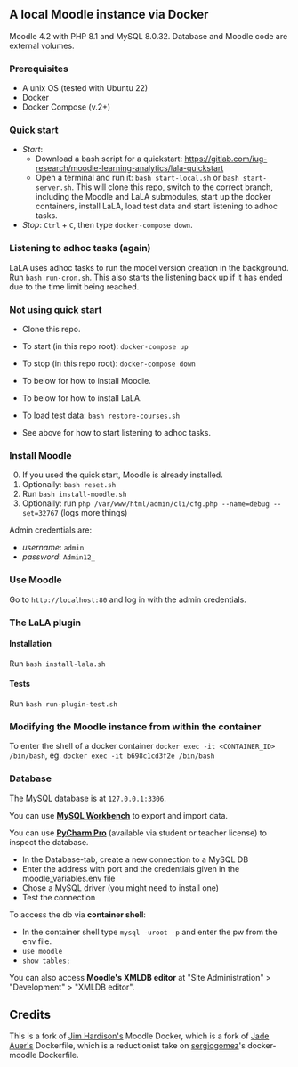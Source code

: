 ## A local Moodle instance via Docker

Moodle 4.2 with PHP 8.1 and MySQL 8.0.32. Database and Moodle code are external volumes.

### Prerequisites
* A unix OS (tested with Ubuntu 22)
* Docker
* Docker Compose (v.2+)

### Quick start
* *Start*: 
  * Download a bash script for a quickstart: https://gitlab.com/iug-research/moodle-learning-analytics/lala-quickstart
  * Open a terminal and run it: `bash start-local.sh` or `bash start-server.sh`. This will clone this repo, switch to the correct branch, including the Moodle and LaLA submodules, start up the docker containers, install LaLA, load test data and start listening to adhoc tasks. 
* *Stop*: `Ctrl` + `C`, then type `docker-compose down`.

### Listening to adhoc tasks (again)
LaLA uses adhoc tasks to run the model version creation in the background. Run `bash run-cron.sh`. This also starts the listening back up if it has ended due to the time limit being reached.

### Not using quick start
* Clone this repo.

* To start (in this repo root): `docker-compose up`
* To stop (in this repo root): `docker-compose down`

* To below for how to install Moodle.
* To below for how to install LaLA.
* To load test data: `bash restore-courses.sh`

* See above for how to start listening to adhoc tasks.

### Install Moodle
0. If you used the quick start, Moodle is already installed.
1. Optionally: `bash reset.sh`
2. Run `bash install-moodle.sh`
3. Optionally: run `php /var/www/html/admin/cli/cfg.php --name=debug --set=32767` (logs more things)

Admin credentials are:
* *username*: `admin`
* *password*: `Admin12_`

### Use Moodle
Go to `http://localhost:80` and log in with the admin credentials.

### The LaLA plugin
#### Installation
Run `bash install-lala.sh`

#### Tests
Run `bash run-plugin-test.sh`

### Modifying the Moodle instance from within the container
To enter the shell of a docker container
`docker exec -it <CONTAINER_ID> /bin/bash`, eg. `docker exec -it b698c1cd3f2e /bin/bash`

### Database 
The MySQL database is at `127.0.0.1:3306`.

You can use **[MySQL Workbench](https://www.mysql.com/products/workbench/)** to export and import data.

You can use **[PyCharm Pro](https://www.jetbrains.com/help/pycharm/mysql.html)** (available via student or teacher license) to inspect the database. 
* In the Database-tab, create a new connection to a MySQL DB
* Enter the address with port and the credentials given in the moodle_variables.env file
* Chose a MySQL driver (you might need to install one)
* Test the connection

To access the db via **container shell**: 
* In the container shell type `mysql -uroot -p` and enter the pw from the env file.
* `use moodle`
* `show tables;`

You can also access **Moodle's XMLDB editor** at "Site Administration" > "Development" > "XMLDB editor".

## Credits
This is a fork of [Jim Hardison's](https://github.com/jmhardison/docker-moodle/pkgs/container/docker-moodle) Moodle Docker, which is a fork of [Jade Auer's](https://github.com/jda/docker-moodle) Dockerfile, which is a reductionist take on [sergiogomez](https://github.com/sergiogomez/)'s docker-moodle Dockerfile.
